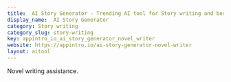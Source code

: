 ```yaml
---
title:  AI Story Generator - Trending AI tool for Story writing and best alternatives
display_name:  AI Story Generator
category: Story writing
category_slug: story-writing
key: appintro_io_ai_story_generator_novel_writer
website: https://appintro.io/ai-story-generator-novel-writer
layout: aitool
---
```


Novel writing assistance.
